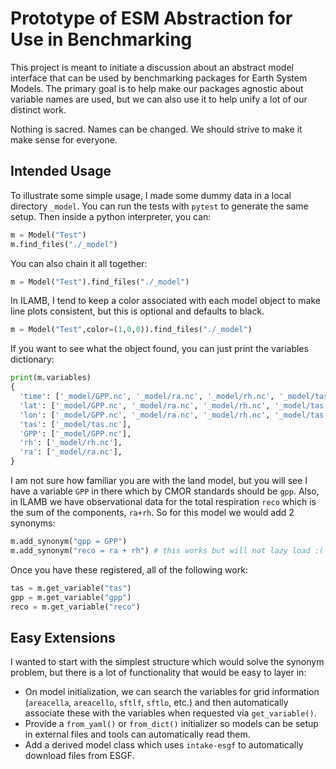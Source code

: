 # Prototype of ESM Abstraction for Use in Benchmarking

This project is meant to initiate a discussion about an abstract model interface that can be used by benchmarking packages for Earth System Models. The primary goal is to help make our packages agnostic about variable names are used, but we can also use it to help unify a lot of our distinct work.

Nothing is sacred. Names can be changed. We should strive to make it make sense for everyone.

## Intended Usage

To illustrate some simple usage, I made some dummy data in a local directory `_model`. You can run the tests with `pytest` to generate the same setup. Then inside a python interpreter, you can:

```python
m = Model("Test")
m.find_files("./_model")
```

You can also chain it all together:

```python
m = Model("Test").find_files("./_model")
```

In ILAMB, I tend to keep a color associated with each model object to make line plots consistent, but this is optional and defaults to black.

```python
m = Model("Test",color=(1,0,0)).find_files("./_model")
```

If you want to see what the object found, you can just print the variables dictionary:

```python
print(m.variables)
{
  'time': ['_model/GPP.nc', '_model/ra.nc', '_model/rh.nc', '_model/tas.nc'],
  'lat': ['_model/GPP.nc', '_model/ra.nc', '_model/rh.nc', '_model/tas.nc'],
  'lon': ['_model/GPP.nc', '_model/ra.nc', '_model/rh.nc', '_model/tas.nc'],
  'tas': ['_model/tas.nc'],
  'GPP': ['_model/GPP.nc'],
  'rh': ['_model/rh.nc'],
  'ra': ['_model/ra.nc'],
}
```

I am not sure how familiar you are with the land model, but you will see I have a variable `GPP` in there which by CMOR standards should be `gpp`. Also, in ILAMB we have observational data for the total respiration `reco` which is the sum of the components, `ra+rh`. So for this model we would add 2 synonyms:

```python
m.add_synonym("gpp = GPP")
m.add_synonym("reco = ra + rh") # this works but will not lazy load :(
```

Once you have these registered, all of the following work:

```python
tas = m.get_variable("tas")
gpp = m.get_variable("gpp")
reco = m.get_variable("reco")
```

## Easy Extensions

I wanted to start with the simplest structure which would solve the synonym problem, but there is a lot of functionality that would be easy to layer in:

- On model initialization, we can search the variables for grid information (`areacella`, `areacello`, `sftlf`, `sftlo`, etc.) and then automatically associate these with the variables when requested via `get_variable()`.
- Provide a `from_yaml()` or `from_dict()` initializer so models can be setup in external files and tools can automatically read them.
- Add a derived model class which uses `intake-esgf` to automatically download files from ESGF.
